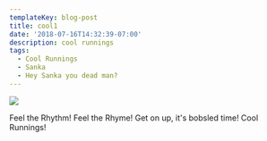 ```yaml
---
templateKey: blog-post
title: cool1
date: '2018-07-16T14:32:39-07:00'
description: cool runnings
tags:
  - Cool Runnings
  - Sanka
  - Hey Sanka you dead man?
---
```

![](/img/cool-runnings.png)

Feel the Rhythm! Feel the Rhyme! Get on up, it's bobsled time! Cool Runnings!
